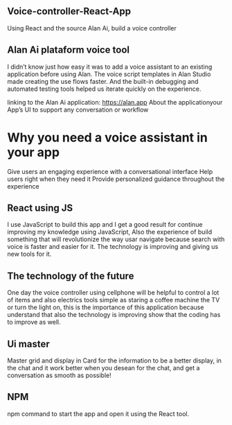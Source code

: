 ## Voice-controller-React-App

Using React and the source Alan Ai, build a voice controller
## Alan Ai plataform voice tool

I didn’t know just how easy it was to add a voice assistant to an existing application before using Alan. The voice script templates in Alan Studio made creating the use flows faster. And the built-in debugging and automated testing tools helped us iterate quickly on the experience.

linking to the Alan Ai application:
https://alan.app
About the applicationyour App’s UI to support any conversation or workflow

# Why you need a voice assistant in your app

Give users an engaging experience with a conversational interface
Help users right when they need it
Provide personalized guidance throughout the experience

## React using JS

I use JavaScript to build this app and I get a good result for continue improving my knowledge using JavaScript, Also the experience of build something that will revolutionize the way usar navigate because search with voice is faster and easier for it. The technology is improving and giving us new tools for it.

## The technology of the future
One day the voice controller using cellphone will be helpful to control a lot of items and also electrics tools simple as staring a coffee machine the TV or turn the light on, this is the importance of this application because understand that also the technology is improving show that the coding has to improve as well.

## Ui master
Master grid and display in Card for the information to be a better display, in the chat and it work better when you desean for the chat, and get a conversation as smooth as possible!

## NPM
npm command to start the app and open it using the React tool.
